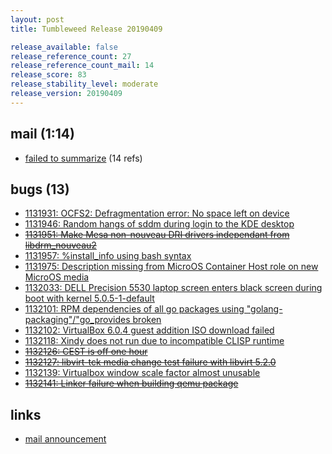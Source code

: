 ```yaml
---
layout: post
title: Tumbleweed Release 20190409

release_available: false
release_reference_count: 27
release_reference_count_mail: 14
release_score: 83
release_stability_level: moderate
release_version: 20190409
---
```


## mail (1:14)

- [failed to summarize](https://lists.opensuse.org/opensuse-factory/2019-04/msg00199.html) (14 refs)

## bugs (13)

<!--more-->

- [1131931: OCFS2:  Defragmentation error: No space left on device](https://bugzilla.opensuse.org/show_bug.cgi?id=1131931)
- [1131946: Random hangs of sddm during login to the KDE desktop](https://bugzilla.opensuse.org/show_bug.cgi?id=1131946)
- ~~[1131951: Make Mesa non-nouveau DRI drivers independant from libdrm_nouveau2](https://bugzilla.opensuse.org/show_bug.cgi?id=1131951)~~
- [1131957: %install_info using bash syntax](https://bugzilla.opensuse.org/show_bug.cgi?id=1131957)
- [1131975: Description missing from MicroOS Container Host role on new MicroOS media](https://bugzilla.opensuse.org/show_bug.cgi?id=1131975)
- [1132033: DELL Precision 5530 laptop screen enters black screen during boot with kernel 5.0.5-1-default](https://bugzilla.opensuse.org/show_bug.cgi?id=1132033)
- [1132101: RPM dependencies of all go packages using "golang-packaging"/"go_provides broken](https://bugzilla.opensuse.org/show_bug.cgi?id=1132101)
- [1132102: VirtualBox 6.0.4 guest addition ISO download failed](https://bugzilla.opensuse.org/show_bug.cgi?id=1132102)
- [1132118: Xindy does not run due to incompatible CLISP runtime](https://bugzilla.opensuse.org/show_bug.cgi?id=1132118)
- ~~[1132126: CEST is off one hour](https://bugzilla.opensuse.org/show_bug.cgi?id=1132126)~~
- ~~[1132127: libvirt-tck media change test failure with libvirt 5.2.0](https://bugzilla.opensuse.org/show_bug.cgi?id=1132127)~~
- [1132139: Virtualbox window scale factor almost unusable](https://bugzilla.opensuse.org/show_bug.cgi?id=1132139)
- ~~[1132141: Linker failure when building qemu package](https://bugzilla.opensuse.org/show_bug.cgi?id=1132141)~~



## links

- [mail announcement](https://lists.opensuse.org/opensuse-factory/2019-04/msg00184.html)
